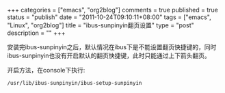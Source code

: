 +++
categories = ["emacs", "org2blog"]
comments = true
published = true
status = "publish"
date = "2011-10-24T09:10:11+08:00"
tags = ["emacs", "Linux", "org2blog"]
title = "ibus-sunpinyin翻页设置"
type = "post"
description = ""
+++


安装完ibus-sunpinyin之后，默认情况在ibus下是不能设置翻页快捷键的，同时ibus-sunpinyin也没有开启默认的翻页快捷键，此时只能通过上下箭头翻页。

开启方法，在console下执行: 

```sh
/usr/lib/ibus-sunpinyin/ibus-setup-sunpinyin
```

<!--more-->